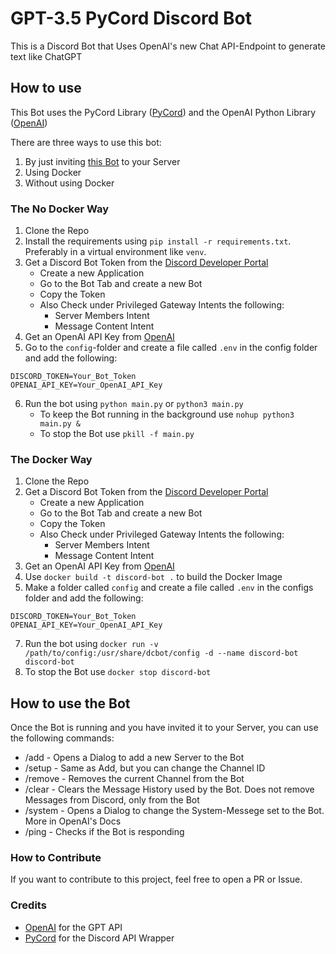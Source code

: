 # GPT-3.5 PyCord Discord Bot



This is a Discord Bot that Uses OpenAI's new Chat API-Endpoint to generate text like ChatGPT

## How to use

This Bot uses the PyCord Library ([PyCord](https://pycord.dev/)) and the OpenAI Python Library ([OpenAI](https://platform.openai.com/docs/libraries))

There are three ways to use this bot:

1. By just inviting [this Bot](https://discord.com/api/oauth2/authorize?client_id=1083786070786850959&permissions=2147486720&scope=bot) to your Server
2. Using Docker
3. Without using Docker

### The No Docker Way

1. Clone the Repo
2. Install the requirements using `pip install -r requirements.txt`. Preferably in a virtual environment like `venv`.
3. Get a Discord Bot Token from the [Discord Developer Portal](https://discord.com/developers/applications)
   - Create a new Application
   - Go to the Bot Tab and create a new Bot
   - Copy the Token
   - Also Check under Privileged Gateway Intents the following:
     - Server Members Intent
     - Message Content Intent
4. Get an OpenAI API Key from [OpenAI](https://platform.openai.com/account/api-keys)
6. Go to the `config`-folder and create a file called `.env` in the config folder and add the following:

```shell
DISCORD_TOKEN=Your_Bot_Token
OPENAI_API_KEY=Your_OpenAI_API_Key
```

6. Run the bot using `python main.py` or `python3 main.py`
    - To keep the Bot running in the background use `nohup python3 main.py &`
    - To stop the Bot use `pkill -f main.py`

### The Docker Way

1. Clone the Repo
2. Get a Discord Bot Token from the [Discord Developer Portal](https://discord.com/developers/applications)
   - Create a new Application
   - Go to the Bot Tab and create a new Bot
   - Copy the Token
   - Also Check under Privileged Gateway Intents the following:
     - Server Members Intent
     - Message Content Intent
3. Get an OpenAI API Key from [OpenAI](https://platform.openai.com/account/api-keys)
4. Use `docker build -t discord-bot .` to build the Docker Image
5. Make a folder called `config` and create a file called `.env` in the configs folder and add the following:

```shell
DISCORD_TOKEN=Your_Bot_Token
OPENAI_API_KEY=Your_OpenAI_API_Key
```

7. Run the bot using `docker run -v /path/to/config:/usr/share/dcbot/config -d --name discord-bot discord-bot`
8. To stop the Bot use `docker stop discord-bot`

## How to use the Bot

Once the Bot is running and you have invited it to your Server, you can use the following commands:

- /add - Opens a Dialog to add a new Server to the Bot
- /setup - Same as Add, but you can change the Channel ID
- /remove - Removes the current Channel from the Bot
- /clear - Clears the Message History used by the Bot. Does not remove Messages from Discord, only from the Bot
- /system - Opens a Dialog to change the System-Messege set to the Bot. More in OpenAI's Docs
- /ping - Checks if the Bot is responding

### How to Contribute

If you want to contribute to this project, feel free to open a PR or Issue.

### Credits

- [OpenAI](https://openai.com/) for the GPT API
- [PyCord](https://pycord.dev/) for the Discord API Wrapper
